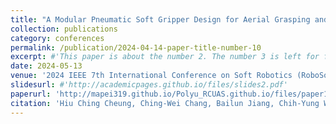 ```yaml
---
title: "A Modular Pneumatic Soft Gripper Design for Aerial Grasping and Landing"
collection: publications
category: conferences
permalink: /publication/2024-04-14-paper-title-number-10
excerpt: #'This paper is about the number 2. The number 3 is left for future work.'
date: 2024-05-13
venue: '2024 IEEE 7th International Conference on Soft Robotics (RoboSoft)'
slidesurl: #'http://academicpages.github.io/files/slides2.pdf'
paperurl: 'http://mapei319.github.io/Polyu_RCUAS.github.io/files/paper10.pdf'
citation: 'Hiu Ching Cheung, Ching-Wei Chang, Bailun Jiang, Chih-Yung Wen, Henry K. Chu. (2024). &quot; A Modular Pneumatic Soft Gripper Design for Aerial Grasping and Landing.&quot; <i>S2024 IEEE 7th International Conference on Soft Robotics (RoboSoft)</i>. San Diego, California, USA, 1-7.'
---
```


